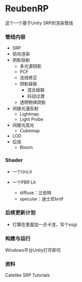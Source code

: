 # ReubenRP

这个一个基于Unity SRP的渲染管线

### 管线内容

- SRP
- 前向渲染
- 阴影投射
  - 多光源阴影
  - PCF
  - 法线修正
  - 阴影级联
    - 混合级联
    - 抖动过渡
  - 透明物体阴影
- 间接光漫反射
  - Lightmap
  - Light Probe
- 间接光高光
  - Cubemap
- LOD
- 后效
  - Bloom

### Shader

- 一个UnLit

- 一个PBR Lit
  - diffuse：兰伯特
  - specular：迪士尼brdf

### 后续更新计划

- 打算在里面加一点卡渲，写个ssgi

### 构建与运行
Windows平台Unity打开即可

### 资料
Catelike SRP Tutorials
